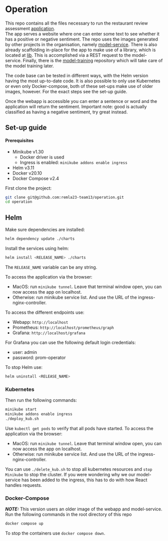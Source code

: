 # Operation
This repo contains all the files necessary to run the restaurant review assessment [application](https://github.com/remla23-team13/app).  
The app serves a website where one can enter some text to see whether it has a positive or negative sentiment.
The repo uses the images generated by other projects in the organisation, namely [model-service](https://github.com/remla23-team13/model-service).
There is also already scaffolding in-place for the app to make use of a library, which is located at [lib](https://github.com/remla23-team13/lib).
This is accomplished via a REST request to the model-service. 
Finally, there is the [model-training](https://github.com/remla23-team13/model-training) repository which will take care of the model training later.

The code base can be tested in different ways, with the Helm version having the most up-to-date code. 
It is also possible to only use Kubernetes or even only Docker-compose, both of these set-ups make use of older images, however. 
For the exact steps see the set-up guide. 

Once the webapp is accessible you can enter a sentence or word and the application will return the sentiment.
Important note: good is actually classified as having a negative sentiment, try great instead. 


## Set-up guide
#### Prerequisites
- Minikube v1.30
  - Docker driver is used
  - Ingress is enabled: ```minikube addons enable ingress```
- Helm v3.11
- Docker v20.10
- Docker Compose v2.4

First clone the project:
```bash
git clone git@github.com:remla23-team13/operation.git
cd operation
```

## Helm

Make sure dependencies are installed:
```bash
helm dependency update ./charts
```

Install the services using helm:
```bash
helm install <RELEASE_NAME> ./charts
```
The `RELEASE_NAME` variable can be any string.

To access the application via the browser:
- MacOS: run ```minikube tunnel```. Leave that terminal window open, you can now access the app on localhost.
- Otherwise: run minikube service list. And use the URL of the ingress-nginx-controller.

To access the different endpoints use: 
- Webapp: ```http://localhost```
- Prometheus: ```http://localhost/prometheus/graph```
- Grafana: ```http://localhost/grafana```

For Grafana you can use the following default login credentials:
- user: admin
- password: prom-operator

To stop Helm use:
```bash
helm uninstall <RELEASE_NAME>
```

### Kubernetes

Then run the following commands:
```bash
minikube start
minikube addons enable ingress
./deploy_kub.sh
```
Use ```kubectl get pods``` to verify that all pods have started.
To access the application via the browser:
- MacOS: run ```minikube tunnel```. Leave that terminal window open, you can now access the app on localhost.
- Otherwise: run minikube service list. And use the URL of the ingress-nginx-controller. 

You can use ```./delete_kub.sh``` to stop all kubernetes resources and ```stop Minikube``` to stop the cluster.
If you were wondering why we our model-service has been added to the ingress, this has to do with how React handles requests.

### Docker-Compose
**_NOTE:_** This version users an older image of the webapp and model-service.
Run the following commands in the root directory of this repo
```bash
docker compose up
```

To stop the containers use ```docker compose down```.
